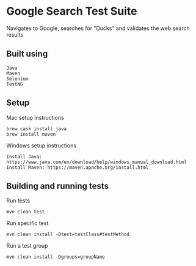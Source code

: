# Google Search Test Suite

Navigates to Google, searches for "Ducks" and validates the web search results

## Built using
    Java
    Maven 
    Selenium
    TestNG 

## Setup
Mac setup instructions
```
brew cask install java
brew install maven
```
Windows setup instructions
```
Install Java: https://www.java.com/en/download/help/windows_manual_download.html
Install Maven: https://maven.apache.org/install.html
```
## Building and running tests

Run tests
```
mvn clean test
```
Run specific test
```
mvn clean install -Dtest=testClass#testMethod
```
Run a test group
```
mvn clean install -Dgroups=groupName
```
